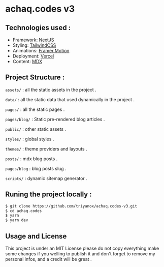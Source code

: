 # achaq.codes v3

## Technologies used :

- Framework: [NextJS](https://nextjs.org)
- Styling: [TailwindCSS](https://tailwindcss.com/)
- Animations: [Framer Motion](https://www.framer.com/motion/)
- Deployment: [Vercel](https://vercel.com/)
- Content: [MDX](https://mdxjs.com/)

## Project Structure :

`assets/` : all the static assets in the project .

`data/` : all the static data that used dynamically in the project .

`pages/` : all the static pages .

`pages/blog/` : Static pre-rendered blog articles .

`public/` : other static assets .

`styles/` : global styles .

`themes/` : theme providers and layouts .

`posts/` : mdx blog posts .

`pages/blog` : blog posts slug .

`scripts/` : dynamic sitemap generator .

## Runing the project locally :

```bash
$ git clone https://github.com/triyanox/achaq.codes-v3.git
$ cd achaq.codes
$ yarn
$ yarn dev
```

## Usage and License

This project is under an MIT License please do not copy everything
make some changes if you welling to publish it and don't forget to remove
my personal infos, and a credit will be great .
